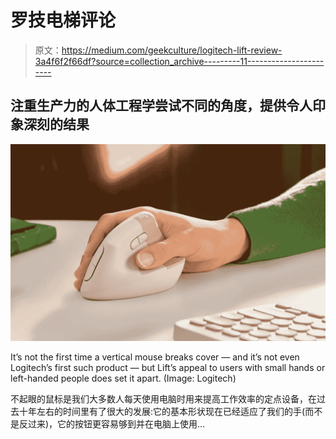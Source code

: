 # 罗技电梯评论

> 原文：<https://medium.com/geekculture/logitech-lift-review-3a4f6f2f66df?source=collection_archive---------11----------------------->

## 注重生产力的人体工程学尝试不同的角度，提供令人印象深刻的结果

![](img/74907682b21f7715f5a05814ddc606b9.png)

It’s not the first time a vertical mouse breaks cover — and it’s not even Logitech’s first such product — but Lift’s appeal to users with small hands or left-handed people does set it apart. (Image: Logitech)

不起眼的鼠标是我们大多数人每天使用电脑时用来提高工作效率的定点设备，在过去十年左右的时间里有了很大的发展:它的基本形状现在已经适应了我们的手(而不是反过来)，它的按钮更容易够到并在电脑上使用…